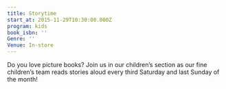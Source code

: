 ```yaml
---
title: Storytime
start_at: 2015-11-29T10:30:00.000Z
program: kids
book_isbn: ''
Genre: ''
Venue: In-store
---
```


Do you love picture books? Join us in our children’s section as our fine children’s team reads stories aloud every third Saturday and last Sunday of the month!
